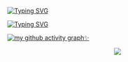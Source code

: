 [![Typing SVG](https://readme-typing-svg.herokuapp.com?font=Fira+Code&weight=500&size=22&duration=4000&color=4081F7&center=%E7%9C%9F%E7%9A%84&vCenter=%E7%9C%9F%E7%9A%84&multiline=true&repeat=%E7%9C%9F%E7%9A%84&random=%E9%94%99%E8%AF%AF%E7%9A%84&width=350&height=40&lines=Welcom+to+my+repository+%E2%9D%A4%EF%B8%8F)](https://git.io/typing-svg)

[![Typing SVG](https://readme-typing-svg.herokuapp.com?font=Fira+Code&weight=500&size=22&duration=4000&color=4081F7&center=%E7%9C%9F%E7%9A%84&vCenter=%E7%9C%9F%E7%9A%84&multiline=true&repeat=%E7%9C%9F%E7%9A%84&random=%E9%94%99%E8%AF%AF%E7%9A%84&width=550&height=40&lines=Personal+project%2C+want+to+download%3F+No+%F0%9F%9A%AB)](https://git.io/typing-svg)


[![my github activity graph✨](https://github-readme-activity-graph.vercel.app/graph?username=youkei-zzz&theme=github)](https://github.com/youkei-zzz/github-readme-activity-graph)

<div align="center"><img src="https://cdn.jsdelivr.net/gh/utour-love/utour/assets/github-contribution-grid-snake.svg" ></div>

